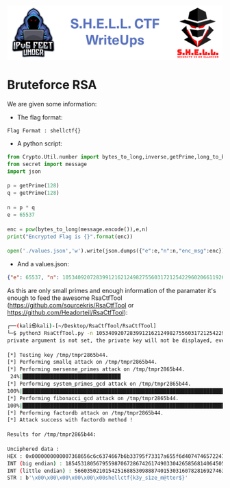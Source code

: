![S.H.E.L.L.CTF](../../banner.png)

# Bruteforce RSA

We are given some information:
- The flag format:
```
Flag Format : shellctf{}
```
- A python script:
```py
from Crypto.Util.number import bytes_to_long,inverse,getPrime,long_to_bytes
from secret import message
import json

p = getPrime(128)
q = getPrime(128)

n = p * q
e = 65537 

enc = pow(bytes_to_long(message.encode()),e,n)
print("Encrypted Flag is {}".format(enc))

open('./values.json','w').write(json.dumps({"e":e,"n":n,"enc_msg":enc}))
```
- And a values.json:
```json
{"e": 65537, "n": 105340920728399121621249827556031721254229602066119262228636988097856120194803, "enc_msg": 36189757403806675821644824080265645760864433613971142663156046962681317223254}
```
As this are only small primes and enough information of the paramater it's enough to feed the awesome RsaCtfTool (https://github.com/sourcekris/RsaCtfTool or https://github.com/Headorteil/RsaCtfTool):
```bash
┌──(kali㉿kali)-[~/Desktop/RsaCtfTool/RsaCtfTool]
└─$ python3 RsaCtfTool.py -n 105340920728399121621249827556031721254229602066119262228636988097856120194803 -e 65537 --uncipher 36189757403806675821644824080265645760864433613971142663156046962681317223254
private argument is not set, the private key will not be displayed, even if recovered.

[*] Testing key /tmp/tmpr2865b44.
[*] Performing smallq attack on /tmp/tmpr2865b44.
[*] Performing mersenne_primes attack on /tmp/tmpr2865b44.
 24%|████████████████████████████████                                                                                                        | 12/51 [00:00<00:00, 390167.81it/s]
[*] Performing system_primes_gcd attack on /tmp/tmpr2865b44.
100%|███████████████████████████████████████████████████████████████████████████████████████████████████████████████████████████████████| 7007/7007 [00:00<00:00, 1500688.73it/s]
[*] Performing fibonacci_gcd attack on /tmp/tmpr2865b44.
100%|████████████████████████████████████████████████████████████████████████████████████████████████████████████████████████████████████| 9999/9999 [00:00<00:00, 344107.96it/s]
[*] Performing factordb attack on /tmp/tmpr2865b44.
[*] Attack success with factordb method !

Results for /tmp/tmpr2865b44:

Unciphered data :
HEX : 0x0000000000007368656c6c6374667b6b33795f73317a655f6d4074746572247d
INT (big endian) : 185453180567955987067286742617490330426585681406450523077485693
INT (little endian) : 56603502101542516885309888740153031607828169274635448325113252619392540213248
STR : b'\x00\x00\x00\x00\x00\x00shellctf{k3y_s1ze_m@tter$}'
```
